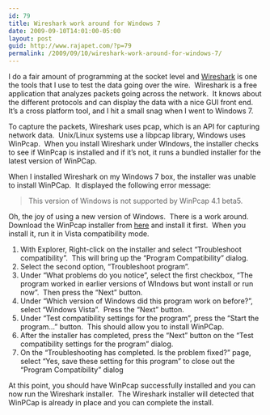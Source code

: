 ```yaml
---
id: 79
title: Wireshark work around for Windows 7
date: 2009-09-10T14:01:00-05:00
layout: post
guid: http://www.rajapet.com/?p=79
permalink: /2009/09/10/wireshark-work-around-for-windows-7/
---
```

I do a fair amount of programming at the socket level and [Wireshark](http://www.wireshark.org/) is one the tools that I use to test the data going over the wire.  Wireshark is a free application that analyzes packets going across the network.  It knows about the different protocols and can display the data with a nice GUI front end.  It’s a cross platform tool, and I hit a small snag when I went to Windows 7. 

To capture the packets, Wireshark uses pcap, which is an API for capturing network data.  Unix/Linux systems use a libpcap library, Windows uses WinPcap.  When you install Wireshark under WIndows, the installer checks to see if WinPcap is installed and if it’s not, it runs a bundled installer for the latest version of WinPCap.

When I installed Wireshark on my Windows 7 box, the installer was unable to install WinPCap.  It displayed the following error message:

> This version of Windows is not supported by WinPcap 4.1 beta5.

Oh, the joy of using a new version of Windows.  There is a work around.  Download the WinPcap installer from [here](http://www.winpcap.org/install/default.htm) and install it first.  When you install it, run it in Vista compatibility mode.  

  1. With Explorer, Right-click on the installer and select “Troubleshoot compatibility”.  This will bring up the “Program Compatibility” dialog. 
  2. Select the second option, “Troubleshoot program”.
  3. Under “What problems do you notice”, select the first checkbox, “The program worked in earlier versions of WIndows but wont install or run now”.  Then press the “Next” button.
  4. Under “Which version of Windows did this program work on before?”, select “Windows Vista”.  Press the “Next” button.
  5. Under “Test compatibility settings for the program”, press the “Start the program…” button.  This should allow you to install WinPCap.
  6. After the installer has completed, press the “Next” button on the “Test compatibility settings for the program” dialog.
  7. On the “Troubleshooting has completed. Is the problem fixed?” page,  select “Yes, save these setting for this program” to close out the “Program Compatibility” dialog

At this point, you should have WinPcap successfully installed and you can now run the Wireshark installer.  The Wireshark installer will detected that WinPCap is already in place and you can complete the install.